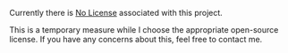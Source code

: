 Currently there is [No License](https://choosealicense.com/no-license/) associated with this project. 

This is a temporary measure while I choose the appropriate open-source license. If you have any concerns about this, feel free to contact me. 